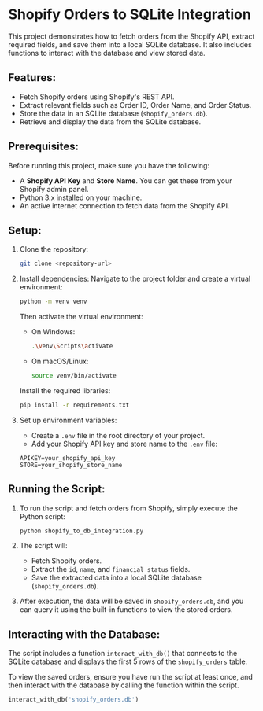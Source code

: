 # Shopify Orders to SQLite Integration

This project demonstrates how to fetch orders from the Shopify API, extract required fields, and save them into a local SQLite database. It also includes functions to interact with the database and view stored data.

## Features:
- Fetch Shopify orders using Shopify's REST API.
- Extract relevant fields such as Order ID, Order Name, and Order Status.
- Store the data in an SQLite database (`shopify_orders.db`).
- Retrieve and display the data from the SQLite database.

## Prerequisites:
Before running this project, make sure you have the following:
- A **Shopify API Key** and **Store Name**. You can get these from your Shopify admin panel.
- Python 3.x installed on your machine.
- An active internet connection to fetch data from the Shopify API.

## Setup:

1. Clone the repository:
    ```bash
    git clone <repository-url>
    ```

2. Install dependencies:
    Navigate to the project folder and create a virtual environment:
    ```bash
    python -m venv venv
    ```

    Then activate the virtual environment:
    - On Windows:
      ```bash
      .\venv\Scripts\activate
      ```
    - On macOS/Linux:
      ```bash
      source venv/bin/activate
      ```

    Install the required libraries:
    ```bash
    pip install -r requirements.txt
    ```

3. Set up environment variables:
    - Create a `.env` file in the root directory of your project.
    - Add your Shopify API key and store name to the `.env` file:
    
    ```plaintext
    APIKEY=your_shopify_api_key
    STORE=your_shopify_store_name
    ```

## Running the Script:

1. To run the script and fetch orders from Shopify, simply execute the Python script:
    ```bash
    python shopify_to_db_integration.py
    ```

2. The script will:
    - Fetch Shopify orders.
    - Extract the `id`, `name`, and `financial_status` fields.
    - Save the extracted data into a local SQLite database (`shopify_orders.db`).

3. After execution, the data will be saved in `shopify_orders.db`, and you can query it using the built-in functions to view the stored orders.

## Interacting with the Database:

The script includes a function `interact_with_db()` that connects to the SQLite database and displays the first 5 rows of the `shopify_orders` table.

To view the saved orders, ensure you have run the script at least once, and then interact with the database by calling the function within the script.

```python
interact_with_db('shopify_orders.db')
